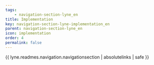 ```yaml
---
tags: 
    - navigation-section-lyne_en
title: Implementation
key: navigation-section-lyne-implementation_en
parent: navigation-section-lyne_en
icon: implementation
order: 4
permalink: false  
---
```

{{ lyne.readmes.navigation.navigationsection | absolutelinks | safe }}


